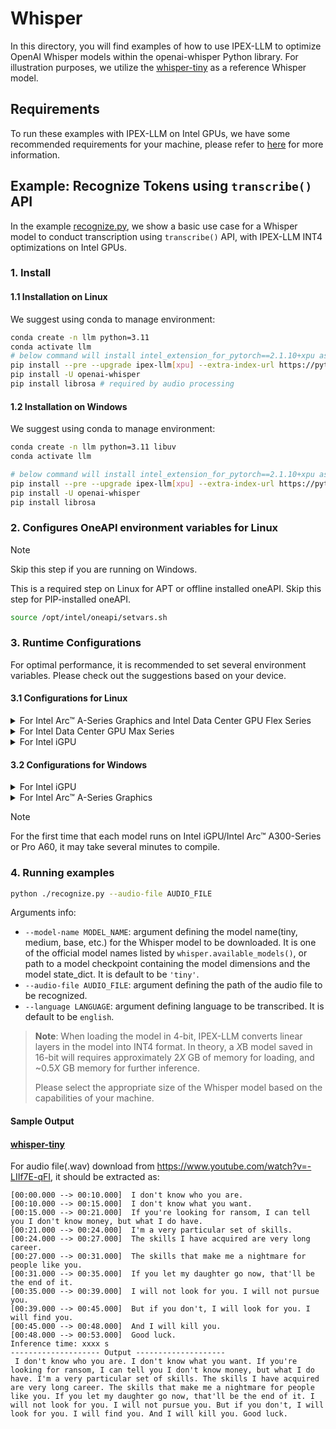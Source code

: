 # Whisper

In this directory, you will find examples of how to use IPEX-LLM to optimize OpenAI Whisper models within the openai-whisper Python library. For illustration purposes, we utilize the [whisper-tiny](https://github.com/openai/whisper/blob/main/model-card.md) as a reference Whisper model.

## Requirements
To run these examples with IPEX-LLM on Intel GPUs, we have some recommended requirements for your machine, please refer to [here](../../../README.md#requirements) for more information.

## Example: Recognize Tokens using `transcribe()` API
In the example [recognize.py](./recognize.py), we show a basic use case for a Whisper model to conduct transcription using `transcribe()` API, with IPEX-LLM INT4 optimizations on Intel GPUs.
### 1. Install
#### 1.1 Installation on Linux
We suggest using conda to manage environment:
```bash
conda create -n llm python=3.11
conda activate llm
# below command will install intel_extension_for_pytorch==2.1.10+xpu as default
pip install --pre --upgrade ipex-llm[xpu] --extra-index-url https://pytorch-extension.intel.com/release-whl/stable/xpu/us/
pip install -U openai-whisper
pip install librosa # required by audio processing 
```

#### 1.2 Installation on Windows
We suggest using conda to manage environment:
```bash
conda create -n llm python=3.11 libuv
conda activate llm

# below command will install intel_extension_for_pytorch==2.1.10+xpu as default
pip install --pre --upgrade ipex-llm[xpu] --extra-index-url https://pytorch-extension.intel.com/release-whl/stable/xpu/us/
pip install -U openai-whisper
pip install librosa
```

### 2. Configures OneAPI environment variables for Linux

> [!NOTE]
> Skip this step if you are running on Windows.

This is a required step on Linux for APT or offline installed oneAPI. Skip this step for PIP-installed oneAPI.

```bash
source /opt/intel/oneapi/setvars.sh
```

### 3. Runtime Configurations
For optimal performance, it is recommended to set several environment variables. Please check out the suggestions based on your device.
#### 3.1 Configurations for Linux
<details>

<summary>For Intel Arc™ A-Series Graphics and Intel Data Center GPU Flex Series</summary>

```bash
export USE_XETLA=OFF
export SYCL_PI_LEVEL_ZERO_USE_IMMEDIATE_COMMANDLISTS=1
export SYCL_CACHE_PERSISTENT=1
```

</details>

<details>

<summary>For Intel Data Center GPU Max Series</summary>

```bash
export LD_PRELOAD=${LD_PRELOAD}:${CONDA_PREFIX}/lib/libtcmalloc.so
export SYCL_PI_LEVEL_ZERO_USE_IMMEDIATE_COMMANDLISTS=1
export SYCL_CACHE_PERSISTENT=1
export ENABLE_SDP_FUSION=1
```
> Note: Please note that `libtcmalloc.so` can be installed by `conda install -c conda-forge -y gperftools=2.10`.
</details>

<details>

<summary>For Intel iGPU</summary>

```bash
export SYCL_CACHE_PERSISTENT=1
export BIGDL_LLM_XMX_DISABLED=1
```

</details>

#### 3.2 Configurations for Windows
<details>

<summary>For Intel iGPU</summary>

```cmd
set SYCL_CACHE_PERSISTENT=1
set BIGDL_LLM_XMX_DISABLED=1
```

</details>

<details>

<summary>For Intel Arc™ A-Series Graphics</summary>

```cmd
set SYCL_CACHE_PERSISTENT=1
```

</details>

> [!NOTE]
> For the first time that each model runs on Intel iGPU/Intel Arc™ A300-Series or Pro A60, it may take several minutes to compile.
### 4. Running examples

```bash
python ./recognize.py --audio-file AUDIO_FILE
```

Arguments info:
- `--model-name MODEL_NAME`: argument defining the model name(tiny, medium, base, etc.) for the Whisper model to be downloaded. It is one of the official model names listed by `whisper.available_models()`, or path to a model checkpoint containing the model dimensions and the model state_dict. It is default to be `'tiny'`.
- `--audio-file AUDIO_FILE`: argument defining the path of the audio file to be recognized.
- `--language LANGUAGE`: argument defining language to be transcribed. It is default to be `english`.

> **Note**: When loading the model in 4-bit, IPEX-LLM converts linear layers in the model into INT4 format. In theory, a *X*B model saved in 16-bit will requires approximately 2*X* GB of memory for loading, and ~0.5*X* GB memory for further inference.
>
> Please select the appropriate size of the Whisper model based on the capabilities of your machine.

#### Sample Output
#### [whisper-tiny](https://github.com/openai/whisper/blob/main/model-card.md)

For audio file(.wav) download from https://www.youtube.com/watch?v=-LIIf7E-qFI, it should be extracted as:
```log
[00:00.000 --> 00:10.000]  I don't know who you are.
[00:10.000 --> 00:15.000]  I don't know what you want.
[00:15.000 --> 00:21.000]  If you're looking for ransom, I can tell you I don't know money, but what I do have.
[00:21.000 --> 00:24.000]  I'm a very particular set of skills.
[00:24.000 --> 00:27.000]  The skills I have acquired are very long career.
[00:27.000 --> 00:31.000]  The skills that make me a nightmare for people like you.
[00:31.000 --> 00:35.000]  If you let my daughter go now, that'll be the end of it.
[00:35.000 --> 00:39.000]  I will not look for you. I will not pursue you.
[00:39.000 --> 00:45.000]  But if you don't, I will look for you. I will find you.
[00:45.000 --> 00:48.000]  And I will kill you.
[00:48.000 --> 00:53.000]  Good luck.
Inference time: xxxx s
-------------------- Output --------------------
 I don't know who you are. I don't know what you want. If you're looking for ransom, I can tell you I don't know money, but what I do have. I'm a very particular set of skills. The skills I have acquired are very long career. The skills that make me a nightmare for people like you. If you let my daughter go now, that'll be the end of it. I will not look for you. I will not pursue you. But if you don't, I will look for you. I will find you. And I will kill you. Good luck.
```
